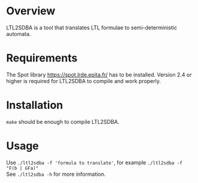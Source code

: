 Overview
========

LTL2SDBA is a tool that translates LTL formulae to semi-deterministic automata.

Requirements
============

The Spot library <https://spot.lrde.epita.fr/> has to be installed. Version 2.4 or higher is required for LTL2SDBA to compile and work properly.

Installation
============
`make` should be enough to compile LTL2SDBA.

Usage
=====
Use `./ltl2sdba -f 'formula to translate'`, for example `./ltl2sdba -f "F(b | GFa)"`  
See `./ltl2sdba -h` for more information.
